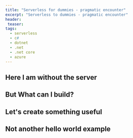 ```yaml
---
title: "Serverless for dummies - pragmatic encounter"
excerpt: "Serverless to dummies - pragmatic encounter"
header:
 teaser:
tags: 
  - serverless
  - c#
  - dotnet
  - .net
  - .net core
  - azure
--- 
```


## Here I am without the server

## But What can I build?

## Let's create something useful
## Not another hello world example